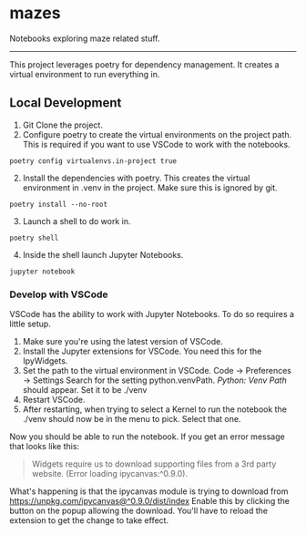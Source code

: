 # mazes

Notebooks exploring maze related stuff.

---

This project leverages poetry for dependency management. It creates a
virtual environment to run everything in.

## Local Development

1. Git Clone the project.
2. Configure poetry to create the virtual environments on the project path.
   This is required if you want to use VSCode to work with the notebooks.

```shell
poetry config virtualenvs.in-project true
```

2. Install the dependencies with poetry. This creates the virtual environment
   in .venv in the project. Make sure this is ignored by git.

```shell
poetry install --no-root
```

3. Launch a shell to do work in.

```shell
poetry shell
```

4. Inside the shell launch Jupyter Notebooks.

```shell
jupyter notebook
```

### Develop with VSCode

VSCode has the ability to work with Jupyter Notebooks.
To do so requires a little setup.

1. Make sure you're using the latest version of VSCode.
2. Install the Jupyter extensions for VSCode. You need this for the IpyWidgets.
3. Set the path to the virtual environment in VSCode.
   Code -> Preferences -> Settings
   Search for the setting python.venvPath. _Python: Venv Path_ should appear.
   Set it to be ./venv
4. Restart VSCode.
5. After restarting, when trying to select a Kernel to run the notebook
   the ./venv should now be in the menu to pick. Select that one.

Now you should be able to run the notebook. If you get an error message that looks like this:

> Widgets require us to download supporting files from a 3rd party website. (Error loading ipycanvas:^0.9.0).

What's happening is that the ipycanvas module is trying to download from https://unpkg.com/ipycanvas@^0.9.0/dist/index
Enable this by clicking the button on the popup allowing the download. You'll have to reload the extension to get the change to take effect.
